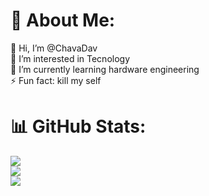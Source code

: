 # 💫 About Me:
👋 Hi, I’m @ChavaDav<br>👀 I’m interested in Tecnology<br>🌱 I’m currently learning hardware engineering<br>⚡ Fun fact: kill my self

# 📊 GitHub Stats:
![](https://github-readme-stats.vercel.app/api?username=ChavaDav&theme=prussian&hide_border=false&include_all_commits=false&count_private=false)<br/>
![](https://github-readme-streak-stats.herokuapp.com/?user=ChavaDav&theme=prussian&hide_border=false)<br/>
![](https://github-readme-stats.vercel.app/api/top-langs/?username=ChavaDav&theme=prussian&hide_border=false&include_all_commits=false&count_private=false&layout=compact)

<!-- Proudly created with GPRM ( https://gprm.itsvg.in ) -->
